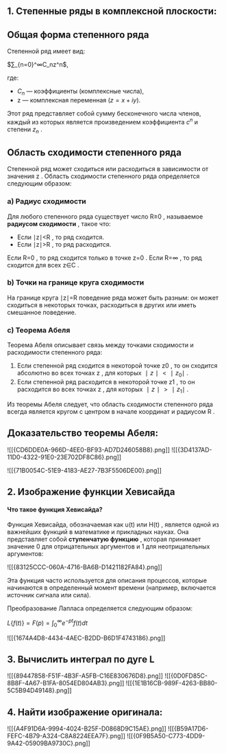## **1. Степенные ряды в комплексной плоскости:**

## **Общая форма степенного ряда**

Степенной ряд имеет вид:

$∑_{n=0}^∞​C_n​z^n$,

где:

- $C_n​$ — коэффициенты (комплексные числа),
- z — комплексная переменная ($z=x+iy$).

Этот ряд представляет собой сумму бесконечного числа членов, каждый из которых является произведением коэффициента $c^n$​ и степени $z_n$ .

## **Область сходимости степенного ряда**

Степенной ряд может сходиться или расходиться в зависимости от значения z . Область сходимости степенного ряда определяется следующим образом:

### a) **Радиус сходимости**

Для любого степенного ряда существует число R≥0 , называемое **радиусом сходимости** , такое что:

- Если ∣z∣<R , то ряд сходится.
- Если ∣z∣>R , то ряд расходится.

Если R=0 , то ряд сходится только в точке z=0 . Если R=∞ , то ряд сходится для всех z∈C .

### b) **Точки на границе круга сходимости**

На границе круга ∣z∣=R поведение ряда может быть разным: он может сходиться в некоторых точках, расходиться в других или иметь смешанное поведение.

### c) **Теорема Абеля**

Теорема Абеля описывает связь между точками сходимости и расходимости степенного ряда:

1. Если степенной ряд сходится в некоторой точке z0​ , то он сходится абсолютно во всех точках z , для которых $∣z∣<∣z_0​∣$ .
2. Если степенной ряд расходится в некоторой точке z1​ , то он расходится во всех точках z , для которых $∣z∣ > ∣z_1​∣$ .

Из теоремы Абеля следует, что область сходимости степенного ряда всегда является кругом с центром в начале координат и радиусом R .

## Доказательство теоремы Абеля:

![[{CD6DDE0A-966D-4EE0-BF93-AD7D246058B8}.png]]
![[{3D4137AD-11D0-4322-91E0-23E702DF8C86}.png]]

![[{71B0054C-51E9-4183-AE27-7B3F5506DE00}.png]]

## **2. Изображение функции Хевисайда**

#### Что такое функция Хевисайда?

Функция Хевисайда, обозначаемая как u(t) или H(t) , является одной из важнейших функций в математике и прикладных науках. Она представляет собой **ступенчатую функцию** , которая принимает значение 0 для отрицательных аргументов и 1 для неотрицательных аргументов:

![[{83125CCC-060A-4716-BA6B-D1421182FA84}.png]]

Эта функция часто используется для описания процессов, которые начинаются в определенный момент времени (например, включается источник сигнала или сила).

Преобразование Лапласа определяется следующим образом:

$L\{f(t)\}=F(p)=∫_0^∞​e^{−pt}f(t)dt$

![[{1674A4D8-4434-4AEC-B2DD-B6D1F4743186}.png]]

## **3. Вычислить интеграл по дуге L**
![[{89447858-F51F-4B3F-A5FB-C16E830676D8}.png]]
![[{0D0FD85C-8B8F-4A67-B1FA-8054ED804AB3}.png]]
![[{1E1B16CB-989F-4263-BB80-5C5B94D49148}.png]]

## **4. Найти изображение оригинала:**

![[{A4F91D6A-9994-4024-B25F-D0868D9C15AE}.png]]
![[{B59A17D6-FEFC-4B79-A324-C8A8224EEA7F}.png]]
![[{0F9B5A50-C773-4DD9-9A42-05909BA9730C}.png]]